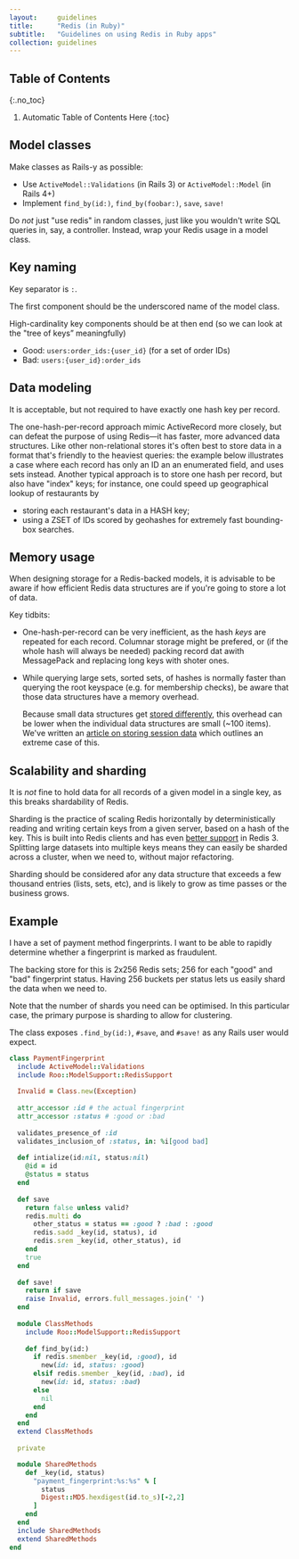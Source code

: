```yaml
---
layout:     guidelines
title:      "Redis (in Ruby)"
subtitle:   "Guidelines on using Redis in Ruby apps"
collection: guidelines
---
```


## Table of Contents
{:.no_toc}

1. Automatic Table of Contents Here
{:toc}

## Model classes

Make classes as Rails-y as possible:
- Use `ActiveModel::Validations` (in Rails 3) or `ActiveModel::Model` (in Rails
  4+)
- Implement `find_by(id:)`, `find_by(foobar:)`, `save`, `save!`

Do _not_ just "use redis" in random classes, just like you wouldn't write SQL
queries in, say, a controller. Instead, wrap your Redis usage in a model class.


## Key naming

Key separator is `:`.

The first component should be the underscored name of the model class.

High-cardinality key components should be at then end (so we can look at the
"tree of keys” meaningfully) 
 
- Good: `users:order_ids:{user_id}` (for a set of order IDs)
- Bad: `users:{user_id}:order_ids`

## Data modeling

It is acceptable, but not required to have exactly one hash key per record.

The one-hash-per-record approach mimic ActiveRecord more closely, but can defeat
the purpose of using Redis—it has faster, more advanced data structures. Like
other non-relational stores it's often best to store data in a format that's friendly
to the heaviest queries: the example below illustrates a case where each record
has only an ID an an enumerated field, and uses sets instead.  Another typical
approach is to store one hash per record, but also have "index" keys; for
instance, one could speed up geographical lookup of restaurants by

- storing each restaurant's data in a HASH key;
- using a ZSET of IDs scored by geohashes for extremely fast bounding-box
  searches.


## Memory usage

When designing storage for a Redis-backed models, it is advisable to be aware if
how efficient Redis data structures are if you're going to store a lot of data.

Key tidbits:

- One-hash-per-record can be very inefficient, as the hash _keys_ are repeated
  for each record. Columnar storage might be prefered, or (if the whole hash
  will always be needed) packing record dat awith MessagePack and replacing long
  keys with shoter ones.
- While querying large sets, sorted sets, of hashes is normally faster than
  querying the root keyspace (e.g. for membership checks), be aware that those
  data structures have a memory overhead.

  Because small data structures get [stored
  differently](http://redis.io/topics/memory-optimization), this overhead can be
  lower when the individual data structures are small (~100 items). We've
  written an [article on storing session
  data](http://deliveroo.engineering/2016/10/07/optimising-session-key-storage.html) which outlines an extreme case
  of this.


## Scalability and sharding

It is _not_ fine to hold data for all records of a given model in a single key,
as this breaks shardability of Redis.

Sharding is the practice of scaling Redis horizontally by deterministically
reading and writing certain keys from a given server, based on a hash of the
key. This is built into Redis clients and has even [better
support](http://redis.io/topics/cluster-tutorial) in Redis 3.  Splitting large
datasets into multiple keys means they can easily be sharded across a cluster,
when we need to, without major refactoring.

Sharding should be considered afor any data structure that exceeds a few
thousand entries (lists, sets, etc), and is likely to grow as time passes or the
business grows.

## Example

I have a set of payment method fingerprints.  I want to be able to rapidly
determine whether a fingerprint is marked as fraudulent.

The backing store for this is 2x256 Redis sets; 256 for each "good" and "bad"
fingerprint status. Having 256 buckets per status lets us easily shard the data
when we need to.

Note that the number of shards you need can be optimised. In this particular
case, the primary purpose is sharding to allow for clustering.

The class exposes `.find_by(id:)`, `#save`, and `#save!` as any Rails user would
expect.

```ruby
class PaymentFingerprint
  include ActiveModel::Validations
  include Roo::ModelSupport::RedisSupport
  
  Invalid = Class.new(Exception)
  
  attr_accessor :id # the actual fingerprint
  attr_accessor :status # :good or :bad
  
  validates_presence_of :id
  validates_inclusion_of :status, in: %i[good bad]
  
  def intialize(id:nil, status:nil)
    @id = id
    @status = status
  end
  
  def save
    return false unless valid?
    redis.multi do
      other_status = status == :good ? :bad : :good
      redis.sadd _key(id, status), id
      redis.srem _key(id, other_status), id
    end
    true
  end
  
  def save!
    return if save
    raise Invalid, errors.full_messages.join(' ')
  end
  
  module ClassMethods
    include Roo::ModelSupport::RedisSupport
    
    def find_by(id:)
      if redis.smember _key(id, :good), id
        new(id: id, status: :good)
      elsif redis.smember _key(id, :bad), id
        new(id: id, status: :bad)
      else
        nil
      end
    end
  end
  extend ClassMethods
  
  private

  module SharedMethods
    def _key(id, status)
      "payment_fingerprint:%s:%s" % [
        status
        Digest::MD5.hexdigest(id.to_s)[-2,2]
      ]
    end
  end
  include SharedMethods
  extend SharedMethods
end
```
